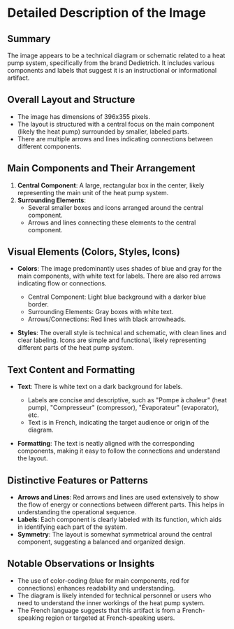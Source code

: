 # Detailed Description of the Image

## Summary
The image appears to be a technical diagram or schematic related to a heat pump system, specifically from the brand Dedietrich. It includes various components and labels that suggest it is an instructional or informational artifact.

## Overall Layout and Structure
- The image has dimensions of 396x355 pixels.
- The layout is structured with a central focus on the main component (likely the heat pump) surrounded by smaller, labeled parts.
- There are multiple arrows and lines indicating connections between different components.

## Main Components and Their Arrangement

1. **Central Component**: A large, rectangular box in the center, likely representing the main unit of the heat pump system.
2. **Surrounding Elements**:
   - Several smaller boxes and icons arranged around the central component.
   - Arrows and lines connecting these elements to the central component.

## Visual Elements (Colors, Styles, Icons)

- **Colors**: The image predominantly uses shades of blue and gray for the main components, with white text for labels. There are also red arrows indicating flow or connections.
  - Central Component: Light blue background with a darker blue border.
  - Surrounding Elements: Gray boxes with white text.
  - Arrows/Connections: Red lines with black arrowheads.

- **Styles**: The overall style is technical and schematic, with clean lines and clear labeling. Icons are simple and functional, likely representing different parts of the heat pump system.

## Text Content and Formatting

- **Text**: There is white text on a dark background for labels.
  - Labels are concise and descriptive, such as "Pompe à chaleur" (heat pump), "Compresseur" (compressor), "Évaporateur" (evaporator), etc.
  - Text is in French, indicating the target audience or origin of the diagram.

- **Formatting**: The text is neatly aligned with the corresponding components, making it easy to follow the connections and understand the layout.

## Distinctive Features or Patterns

- **Arrows and Lines**: Red arrows and lines are used extensively to show the flow of energy or connections between different parts. This helps in understanding the operational sequence.
- **Labels**: Each component is clearly labeled with its function, which aids in identifying each part of the system.
- **Symmetry**: The layout is somewhat symmetrical around the central component, suggesting a balanced and organized design.

## Notable Observations or Insights

- The use of color-coding (blue for main components, red for connections) enhances readability and understanding.
- The diagram is likely intended for technical personnel or users who need to understand the inner workings of the heat pump system.
- The French language suggests that this artifact is from a French-speaking region or targeted at French-speaking users.